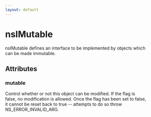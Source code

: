 ```yaml
---
layout: default
---
```


# nsIMutable #
  
nsIMutable defines an interface to be implemented by objects which  
can be made immutable.  
  

## Attributes ##

### mutable ###
  
Control whether or not this object can be modified.  If the flag is  
false, no modification is allowed.  Once the flag has been set to false,  
it cannot be reset back to true -- attempts to do so throw  
NS_ERROR_INVALID_ARG.  
  
